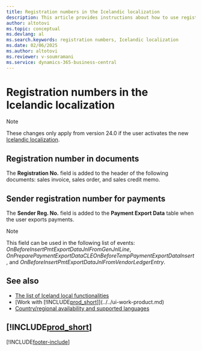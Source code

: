 ```yaml
---
title: Registration numbers in the Icelandic localization
description: This article provides instructions about how to use registration numbers in the Icelandic localization.
author: altotovi
ms.topic: conceptual
ms.devlang: al
ms.search.keywords: registration numbers, Icelandic localization
ms.date: 02/06/2025
ms.author: altotovi
ms.reviewer: v-soumramani
ms.service: dynamics-365-business-central
---
```


# Registration numbers in the Icelandic localization

> [!NOTE]
> These changes only apply from version 24.0 if the user activates the new [Icelandic localization](iceland-global-core-app.md).

## Registration number in documents

The **Registration No.** field is added to the header of the following documents: sales invoice, sales order, and sales credit memo.

## Sender registration number for payments

The **Sender Reg. No.** field is added to the **Payment Export Data** table when the user exports payments.

> [!NOTE]
> This field can be used in the following list of events: _OnBeforeInsertPmtExportDataJnlFromGenJnlLine_, _OnPreparePaymentExportDataCLEOnBeforeTempPaymentExportDataInsert_, and _OnBeforeInsertPmtExportDataJnlFromVendorLedgerEntry_.

## See also

- [The list of Iceland local functionalities](iceland-local-functionality.md)  
- [Work with [!INCLUDE[prod_short](../../includes/prod_short.md)]](../../ui-work-product.md)  
- [Country/regional availability and supported languages](/dynamics365/business-central/dev-itpro/compliance/apptest-countries-and-translations)  

## [!INCLUDE[prod_short](../../includes/free_trial_md.md)]

[!INCLUDE[footer-include](../../includes/footer-banner.md)]
